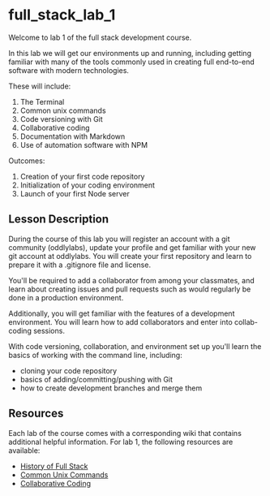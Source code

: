 # full_stack_lab_1

Welcome to lab 1 of the full stack development course.

In this lab we will get our environments up and running, including getting familiar with many of the tools commonly used in creating full end-to-end software with modern technologies.

These will include:

1. The Terminal
2. Common unix commands
3. Code versioning with Git
4. Collaborative coding
5. Documentation with Markdown
6. Use of automation software with NPM

Outcomes:

1. Creation of your first code repository
2. Initialization of your coding environment
3. Launch of your first Node server

## Lesson Description

During the course of this lab you will register an account with a git community (oddlylabs), update your profile and get familiar with your new git account at oddlylabs. You will create your first repository and learn to prepare it with a .gitignore file and license.

You'll be required to add a collaborator from among your classmates, and learn about creating issues and pull requests such as would regularly be done in a production environment.

Additionally, you will get familiar with the features of a development environment. You will learn how to add collaborators and enter into collab-coding sessions.

With code versioning, collaboration, and environment set up you'll learn the basics of working with the command line, including:

- cloning your code repository
- basics of adding/committing/pushing with Git
- how to create development branches and merge them

## Resources

Each lab of the course comes with a corresponding wiki that contains additional helpful information. For lab 1, the following resources are available:

- [History of Full Stack](https://oddlylabs.com/Humber/Full_Stack_Developer/src/master/week1/wiki/command_line.md)
- [Common Unix Commands](https://oddlylabs.com/Humber/Full_Stack_Developer/src/master/week1/wiki/command_line.md)
- [Collaborative Coding](https://oddlylabs.com/Humber/Full_Stack_Developer/src/master/week1/wiki/collab_coding.md)

